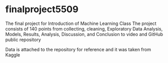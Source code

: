 # finalproject5509
The final project for Introduction of Machine Learning Class
The project consists of 140 points from collecting, cleaning, Exploratory Data Analysis, Models, Results, Analysis, Discussion, and Conclusion to video and GitHub public repository

Data is attached to the repository for reference and it was taken from Kaggle

